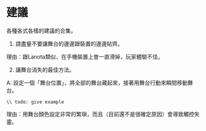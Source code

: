 # 建議
各種各式各樣的建議的合集。

1. 請盡量不要讓舞台的邊邊跟裝置的邊邊貼齊。

理由：跟Lanota類似，在手機裝置上會一直滑掉，玩家體驗不佳。

2. 讓舞台消失的最佳方法。

A: 設定一個「舞台位置」，將全部的舞台藏起來，接著用舞台行動來瞬間移動舞台。

```
\\ todo: give example
```

理由：用舞台顏色設定非常的繁瑣，而且（目前還不是很確定原因）會導致觸控失靈。
